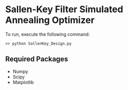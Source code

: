 Sallen-Key Filter Simulated Annealing Optimizer
=============================

To run, execute the following command:
    
    >> python SallenKey_Design.py

Required Packages
-----------------
* Numpy
* Scipy
* Matplotlib

